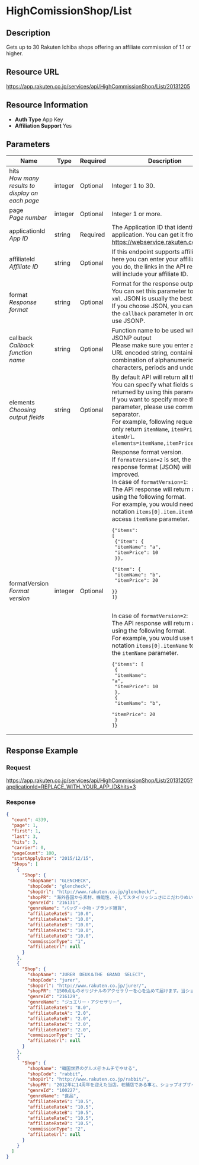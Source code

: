 
# HighComissionShop/List

## Description

Gets up to 30 Rakuten Ichiba shops offering an affiliate commission of 1.1 or higher.
## Resource URL

https://app.rakuten.co.jp/services/api/HighCommissionShop/List/20131205
## Resource Information

* **Auth Type** App Key
* **Affiliation Support** Yes

## Parameters

Name | Type | Required | Description
 --- | --- | --- | --- 
hits<br>*How many results to display on each page* | integer | Optional | Integer 1 to 30.
page<br>*Page number* | integer | Optional | Integer 1 or more.
applicationId<br>*App ID* | string | Required | The Application ID that identifies your application. You can get it from <a href="https://webservice.rakuten.co.jp/" target="_blank">https://webservice.rakuten.co.jp/</a>.
affiliateId<br>*Affiliate ID* | string | Optional | If this endpoint supports affiliation, here you can enter your affiliate ID. If you do, the links in the API response will include your affiliate ID.
format<br>*Response format* | string | Optional | Format for the response output.<br>You can set this parameter to <code>json</code> or <code>xml</code>. JSON is usually the best option.<br>If you choose JSON, you can also set the <code>callback</code> parameter in order to use JSONP.
callback<br>*Callback function name* | string | Optional | Function name to be used with the JSONP output<br>Please make sure you enter a UTF-8 URL encoded string, containing only a combination of alphanumeric characters, periods and underscores.
elements<br>*Choosing output fields* | string | Optional | By default API will return all the fields. You can specify what fields should be returned by using this parameter.<br>If you want to specify more than one parameter, please use comma (<code>,</code>) as separator.<br>For example, following request will only return <code>itemName</code>, <code>itemPrice</code> and <code>itemUrl</code>.<br><code>elements=itemName,itemPrice,itemUrl</code>
formatVersion<br>*Format version* | integer | Optional | Response format version.<br>If <code>formatVersion=2</code> is set, the response format (JSON) will be improved.<br>In case of <code>formatVersion=1</code>:<br>The API response will return an array using the following format.<br>For example, you would need to use notation <code>items[0].item.itemName</code> to access <code>itemName</code> parameter.<br><pre class="prettyprint">{"items": [<br>    {"item": {<br>        "itemName": "a",<br>        "itemPrice": 10<br>    }},<br>    {"item": {<br>        "itemName": "b",<br>        "itemPrice": 20<br>    }}<br>]}</pre><br>In case of <code>formatVersion=2</code>:<br>The API response will return an array using the following format.<br>For example, you would use the notation <code>items[0].itemName</code> to access the <code>itemName</code> parameter.<br><pre class="prettyprint">{"items": [<br>    {<br>        "itemName": "a",<br>        "itemPrice": 10<br>    },<br>    {<br>        "itemName": "b",<br>        "itemPrice": 20<br>    }<br>]}</pre>
## Response Example

### Request

https://app.rakuten.co.jp/services/api/HighCommissionShop/List/20131205?applicationId=REPLACE_WITH_YOUR_APP_ID&hits=3
### Response

```json
{
  "count": 4339,
  "page": 1,
  "first": 1,
  "last": 3,
  "hits": 3,
  "carrier": 0,
  "pageCount": 100,
  "startApplyDate": "2015/12/15",
  "Shops": [
    {
      "Shop": {
        "shopName": "GLENCHECK",
        "shopCode": "glencheck",
        "shopUrl": "http://www.rakuten.co.jp/glencheck/",
        "shopPR": "海外各国から素材、機能性、そしてスタイリッシュさにこだわりぬいた逸品をご紹介。是非にお手にとって頂きたい商品ばかりです。革製品、アパレル、雑貨小物などなどラインナップも豊富。革小物へはお名入れ無料でギフトにも大好評です！！",
        "genreId": "216131",
        "genreName": "バッグ・小物・ブランド雑貨",
        "affiliateRateS": "10.0",
        "affiliateRateA": "10.0",
        "affiliateRateB": "10.0",
        "affiliateRateC": "10.0",
        "affiliateRateD": "10.0",
        "commissionType": "1",
        "affiliateUrl": null
      }
    },
    {
      "Shop": {
        "shopName": "JURER　DEUX＆THE　GRAND　SELECT",
        "shopCode": "jurer",
        "shopUrl": "http://www.rakuten.co.jp/jurer/",
        "shopPR": "1500点ものオリジナルのアクセサリーを心を込めて届けます。当ショップのアクセサリーならご購入後も万全のアフターフォローで安心のサービスです。",
        "genreId": "216129",
        "genreName": "ジュエリー・アクセサリー",
        "affiliateRateS": "8.0",
        "affiliateRateA": "2.0",
        "affiliateRateB": "2.0",
        "affiliateRateC": "2.0",
        "affiliateRateD": "2.0",
        "commissionType": "1",
        "affiliateUrl": null
      }
    },
    {
      "Shop": {
        "shopName": "韓国世界のグルメ＠キムチでやせる",
        "shopCode": "rabbit",
        "shopUrl": "http://www.rakuten.co.jp/rabbit/",
        "shopPR": "2012年に14周年を迎えた当店。老舗店である事と、ショップオブザイヤーのグランプリ受賞歴が、お客様に安心感を与え高い購入率を誇ります。楽天グルメ大賞2011を受賞した「韓国冷麺」を筆頭に、品揃えもバツグンです。どうぞご紹介よろしくお願いいたします。",
        "genreId": "100227",
        "genreName": "食品",
        "affiliateRateS": "10.5",
        "affiliateRateA": "10.5",
        "affiliateRateB": "10.5",
        "affiliateRateC": "10.5",
        "affiliateRateD": "10.5",
        "commissionType": "2",
        "affiliateUrl": null
      }
    }
  ]
}
```

